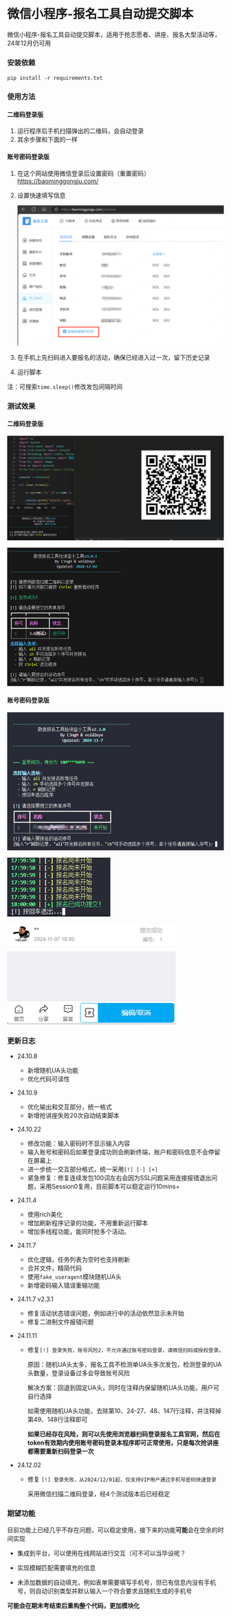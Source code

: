 # 微信小程序-报名工具自动提交脚本
微信小程序-报名工具自动提交脚本，适用于抢志愿者、讲座、报名大型活动等，24年12月仍可用

### 安装依赖

```
pip install -r requirements.txt
```

### 使用方法

#### 二维码登录版

1. 运行程序后手机扫描弹出的二维码，会自动登录
2. 其余步骤和下面的一样

#### 账号密码登录版

1. 在这个网站使用微信登录后设置密码（重置密码） https://baominggongju.com/

2. 设置快速填写信息

   ![image](/img/image1.png)

3. 在手机上先扫码进入要报名的活动，确保已经进入过一次，留下历史记录

5. 运行脚本

注：可搜索`time.sleep()`修改发包间隔时间

### 测试效果

#### 二维码登录版

![image5](/img/image5.png)

![image6](/img/image6.png)

#### 账号密码登录版

![](img/image2.png)

![image3](img/image3.png)

![image4](img/image4.png)

### 更新日志

- 24.10.8
  - 新增随机UA头功能
  - 优化代码可读性
  
- 24.10.9
  - 优化输出和交互部分，统一格式
  - 新增抢讲座失败20次自动结束脚本
  
- 24.10.22
  - 修改功能：输入密码时不显示输入内容
  - 输入账号和密码后如果登录成功则会刷新终端，账户和密码信息不会停留在屏幕上
  - 进一步统一交互部分格式，统一采用`[!] [-] [+]`
  - 紧急修复：修复连续发包100词左右会因为SSL问题采用连接报错退出问题，采用Session0复用，目前脚本可以稳定运行10mins+
  
- 24.11.4
  * 使用rich美化
  * 增加刷新程序记录的功能，不用重新运行脚本
  * 增加多线程功能，能同时抢多个活动。
  
- 24.11.7
  - 优化逻辑，任务列表为空时也支持刷新
  - 合并文件，精简代码
  - 使用`fake_useragent`模块随机UA头
  - 新增密码输入错误重输功能
  
- 24.11.7 v2.3.1
  - 修复活动状态错误问题，例如进行中的活动依然显示未开始
  - 修复二进制文件报错问题
  
- 24.11.11

  - 修复`[!] 登录失败，账号风险2，不允许通过账号密码登录，请微信扫码或授权登录。`

    原因：随机UA头太多，报名工具不检测单UA头多次发包，检测登录的UA头数量，登录设备过多会导致账号风险

    解决方案：回退到固定UA头，同时在注释内保留随机UA头功能，用户可自行选择
    
    如需使用随机UA头功能，去除第10、24-27、48、147行注释，并注释掉第49、148行注释即可
    
    **如果已经存在风险，则可以先使用浏览器扫码登录报名工具官网，然后在token有效期内使用账号密码登录本程序即可正常使用，只是每次抢讲座都需要重新扫码登录一次**
  
- 24.12.02

  - 修复 `[!] 登录失败，从2024/12/01起，仅支持VIP用户通过手机号密码快速登录`

    采用微信扫描二维码登录，经4个测试版本后已经稳定


### 期望功能

目前功能上已经几乎不存在问题，可以稳定使用，接下来的功能**可能**会在空余的时间实现

- 集成到平台，可以使用在线网站进行交互（可不可以当毕设呢？

- 实现模糊匹配需要填充的信息
- 未添加数据的自动填充，例如表单需要填写手机号，但已有信息内没有手机号，则自动识别类型并默认输入一个符合要求且随机生成的手机号



**可能会在期末考结束后重构整个代码，更加模块化**
